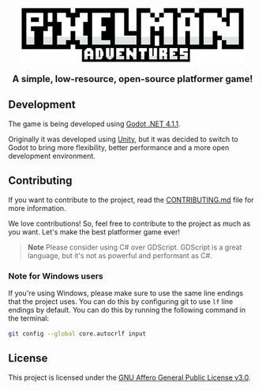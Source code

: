 <p align="center">
    <img
        width="788"
        height="196"
        alt="PixelMan Title"
        src=".resources/title.png"
        style="max-width: 90%; height: auto"
    >
</p>

<p align="center" style="font-size: 1.3em">
	<b>A simple, low-resource, open-source platformer game!</b>
</p>


## Development
The game is being developed using [Godot .NET 4.1.1](https://godotengine.org/download).

Originally it was developed using [Unity](https://unity3d.com/download),
but it was decided to switch to Godot to bring more flexibility, better performance
and a more open development environment.

## Contributing
If you want to contribute to the project, read the [CONTRIBUTING.md](CONTRIBUTING.md)
file for more information.

We love contributions! So, feel free to contribute to the project as
much as you want. Let's make the best platformer game ever!

> **Note**
> Please consider using C# over GDScript. GDScript is a great
> language, but it's not as powerful and performant as C#.

### Note for Windows users
If you're using Windows, please make sure to use the same line endings
that the project uses. You can do this by configuring git to use
`lf` line endings by default. You can do this by running the following
command in the terminal:

```bash
git config --global core.autocrlf input
```

## License
This project is licensed under the [GNU Affero General Public License v3.0](LICENSE).
